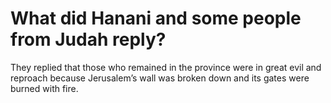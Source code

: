 # What did Hanani and some people from Judah reply?

They replied that those who remained in the province were in great evil and reproach because Jerusalem’s wall was broken down and its gates were burned with fire.
